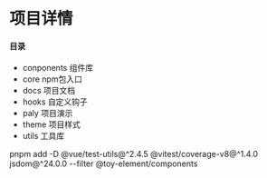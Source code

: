 # 项目详情

#### 目录
- conponents 组件库
- core npm包入口
- docs 项目文档
- hooks 自定义钩子
- paly 项目演示
- theme 项目样式
- utils 工具库

pnpm add -D @vue/test-utils@^2.4.5 @vitest/coverage-v8@^1.4.0 jsdom@^24.0.0 --filter @toy-element/components

